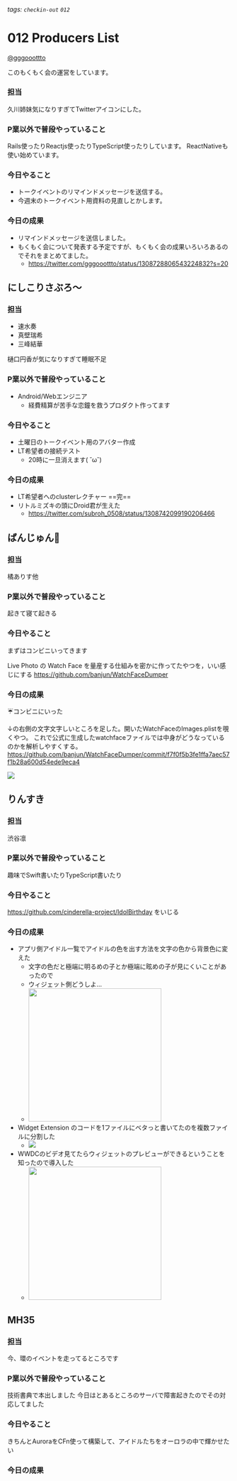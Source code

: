 ###### tags: `checkin-out` `012`

# 012 Producers List

[@gggooottto](https://twitter.com/gggooottto)

このもくもく会の運営をしています。

### 担当

久川姉妹気になりすぎてTwitterアイコンにした。

### P業以外で普段やっていること

Rails使ったりReactjs使ったりTypeScript使ったりしています。
ReactNativeも使い始めています。

### 今日やること

- トークイベントのリマインドメッセージを送信する。
- 今週末のトークイベント用資料の見直しとかします。

### 今日の成果

- リマインドメッセージを送信しました。
- もくもく会について発表する予定ですが、もくもく会の成果いろいろあるのでそれをまとめてました。
    - https://twitter.com/gggooottto/status/1308728806543224832?s=20

## にしこりさぶろ～

### 担当
- 速水奏
- 真壁瑞希
- 三峰結華

樋口円香が気になりすぎて睡眠不足

### P業以外で普段やっていること
- Android/Webエンジニア
  - 経費精算が苦手な恋鐘を救うプロダクト作ってます

### 今日やること
- 土曜日のトークイベント用のアバター作成
- LT希望者の接続テスト
  - 20時に一旦消えます( ˘ω˘)

### 今日の成果
- LT希望者へのclusterレクチャー ==完\==
- リトルミズキの頭にDroid君が生えた
  - https://twitter.com/subroh_0508/status/1308742099190206466


## ばんじゅん🍓

### 担当

橘ありす他

### P業以外で普段やっていること

起きて寝て起きる

### 今日やること

まずはコンビニいってきます

Live Photo の Watch Face を量産する仕組みを密かに作ってたやつを，いい感じにする
https://github.com/banjun/WatchFaceDumper

### 今日の成果

☔️コンビニにいった

↓の右側の文字文字しいところを足した。開いたWatchFaceのImages.plistを覗くやつ。 これで公式に生成したwatchfaceファイルでは中身がどうなっているのかを解析しやすくする。 https://github.com/banjun/WatchFaceDumper/commit/f7f0f5b3fe1ffa7aec57f1b28a600d54ede9eca4

![](https://i.imgur.com/TNe91z9.jpg)



## りんすき

### 担当

渋谷凛

### P業以外で普段やっていること

趣味でSwift書いたりTypeScript書いたり

### 今日やること

https://github.com/cinderella-project/IdolBirthday をいじる

### 今日の成果

- アプリ側アイドル一覧でアイドルの色を出す方法を文字の色から背景色に変えた
    - 文字の色だと極端に明るめの子とか極端に眩めの子が見にくいことがあったので
    - ウィジェット側どうしよ…
    - <img src="https://gyazo.com/c5ae1a2fb148d8eb7b473d41c8e02fa5.png" height=300>
- Widget Extension のコードを1ファイルにベタっと書いてたのを複数ファイルに分割した
    - ![](https://gyazo.com/7dc51b2a599c194d12290d1fdb2997d3.png)
- WWDCのビデオ見てたらウィジェットのプレビューができるということを知ったので導入した
    - <img src="https://gyazo.com/1a134378f27eb91b303ab5092ce5071a.png" height=300>

## MH35

### 担当

今、環のイベントを走ってるところです

### P業以外で普段やっていること

技術書典で本出しました
今日はとあるところのサーバで障害起きたのでその対応してました

### 今日やること

きちんとAuroraをCFn使って構築して、アイドルたちをオーロラの中で輝かせたい

### 今日の成果


